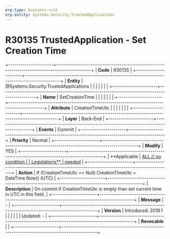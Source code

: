 ```yaml
---
erp.type: business-rule
erp.entity: Systems.Security.TrustedApplications
---
```


# R30135 TrustedApplication - Set Creation Time
+----------------------+-----------------------------------------------------------------------------------------------+
| **Code**             | R30135                                                                                        |
+----------------------+-----------------------------------------------------------------------------------------------+
| **Entity**           | @Systems.Security.TrustedApplications                                                                            |
|                      |                                                                                               |
|                      |                                                                                               |
+----------------------+-----------------------------------------------------------------------------------------------+
| **Name**             | SetCreationTime                                                                               |
|                      |                                                                                               |
|                      |                                                                                               |
+----------------------+-----------------------------------------------------------------------------------------------+
| **Attribute**        | CreationTimeUtc                                                                               |
|                      |                                                                                               |
|                      |                                                                                               |
+----------------------+-----------------------------------------------------------------------------------------------+
| **Layer**            | Back-End                                                                                      |
+----------------------+-----------------------------------------------------------------------------------------------+
| **Events**           | Commit                                                                                        |
+----------------------+-----------------------------------------------------------------------------------------------+
| **Priority**         | Normal                                                                                        |
+----------------------+-----------------------------------------------------------------------------------------------+
| **Modify**           | YES                                                                                           |
+----------------------+-----------------------------------------------------------------------------------------------+
| **Applicable         | [ALL // no condition                                                                          |
| Legislations**       | needed](https://confluence.erp.net/display/techdoc/Country+Specific+Functionality)            |
+----------------------+-----------------------------------------------------------------------------------------------+
| **Action**           | If (CreationTimeUtc == Null) CreationTimeUtc = DateTime.Now() (UTC)                           |
+----------------------+-----------------------------------------------------------------------------------------------+
| **Description**      | On commit if CreationTimeUtc is empty than set current time in UTC in this field.             |
+----------------------+-----------------------------------------------------------------------------------------------+
| **Message**          | \-                                                                                            |
+----------------------+-----------------------------------------------------------------------------------------------+
| **Version**          | Introduced: 2019.1                                                                            |
|                      |                                                                                               |
|                      | Updated: -                                                                                    |
+----------------------+-----------------------------------------------------------------------------------------------+
| **Revocable**        |                                                                                               |
+----------------------+-----------------------------------------------------------------------------------------------+

  

  

  

